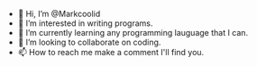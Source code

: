 - 👋 Hi, I’m @Markcoolid
- 👀 I’m interested in writing programs.
- 🌱 I’m currently learning any programming lauguage that I can.
- 💞️ I’m looking to collaborate on coding.
- 📫 How to reach me make a comment I'll find you.

<!---
Markcoolid/Markcoolid is a ✨ special ✨ repository because its `README.md` (this file) appears on your GitHub profile.
You can click the Preview link to take a look at your changes.
--->

